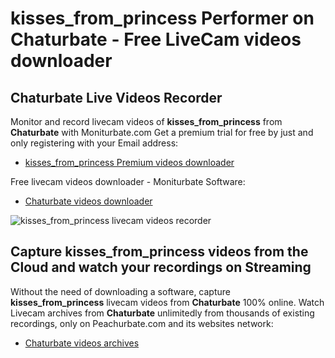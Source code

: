 # kisses_from_princess Performer on Chaturbate - Free LiveCam videos downloader

## Chaturbate Live Videos Recorder

Monitor and record livecam videos of **kisses_from_princess** from **Chaturbate** with Moniturbate.com
Get a premium trial for free by just and only registering with your Email address:
* [kisses_from_princess Premium videos downloader](https://moniturbate.com/request-demo-licence-key.html)

Free livecam videos downloader - Moniturbate Software:
* [Chaturbate videos downloader](https://moniturbate.com/moniturbate-download-software.html)

![kisses_from_princess livecam videos recorder](https://peachurnet.com/templates/moniturbate-software.png)


## Capture kisses_from_princess videos from the Cloud and watch your recordings on Streaming

Without the need of downloading a software, capture **kisses_from_princess** livecam videos from **Chaturbate** 100% online.
Watch Livecam archives from **Chaturbate** unlimitedly from thousands of existing recordings, only on Peachurbate.com and its websites network:
* [Chaturbate videos archives](https://peachurnet.com/)
